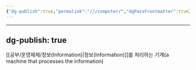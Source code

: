 ```yaml
---
{"dg-publish":true,"permalink":"///computer/","dgPassFrontmatter":true}
---
```



---
dg-publish: true
---
[[공부/운영체제/정보(Information)\|정보(Information)]]를 처리하는 기계(a machine that processes the information)
